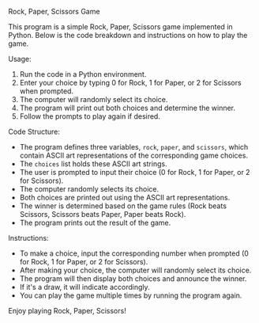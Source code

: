 Rock, Paper, Scissors Game

This program is a simple Rock, Paper, Scissors game implemented in Python. Below is the code breakdown and instructions on how to play the game.

Usage:

1. Run the code in a Python environment.
2. Enter your choice by typing 0 for Rock, 1 for Paper, or 2 for Scissors when prompted.
3. The computer will randomly select its choice.
4. The program will print out both choices and determine the winner.
5. Follow the prompts to play again if desired.

Code Structure:

- The program defines three variables, `rock`, `paper`, and `scissors`, which contain ASCII art representations of the corresponding game choices.
- The `choices` list holds these ASCII art strings.
- The user is prompted to input their choice (0 for Rock, 1 for Paper, or 2 for Scissors).
- The computer randomly selects its choice.
- Both choices are printed out using the ASCII art representations.
- The winner is determined based on the game rules (Rock beats Scissors, Scissors beats Paper, Paper beats Rock).
- The program prints out the result of the game.

Instructions:

- To make a choice, input the corresponding number when prompted (0 for Rock, 1 for Paper, or 2 for Scissors).
- After making your choice, the computer will randomly select its choice.
- The program will then display both choices and announce the winner.
- If it's a draw, it will indicate accordingly.
- You can play the game multiple times by running the program again.

Enjoy playing Rock, Paper, Scissors!
